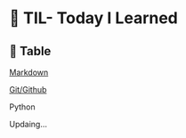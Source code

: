 # 📝 TIL- Today I Learned

## 📖 Table

[Markdown](./Markdown/%EB%A7%88%ED%81%AC%EB%8B%A4%EC%9A%B4_%EB%AC%B8%EB%B2%95%EC%A0%95%EB%A6%AC.md)

[Git/Github](./Git%26Github/README.md)

Python

Updaing...
